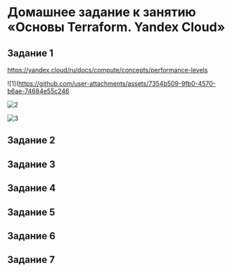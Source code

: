 # Домашнее задание к занятию «Основы Terraform. Yandex Cloud»

## Задание 1

https://yandex.cloud/ru/docs/compute/concepts/performance-levels

![1](https://github.com/user-attachments/assets/7354b509-9fb0-4570-b6ae-74684e55c246


![2](https://github.com/user-attachments/assets/5f4237bd-ade5-4c53-88af-d9ba2f9ed91f)


![3](https://github.com/user-attachments/assets/06b98541-e0a9-478f-8b51-aa2b328d4e3b)

## Задание 2


## Задание 3


## Задание 4


## Задание 5


## Задание 6


## Задание 7
